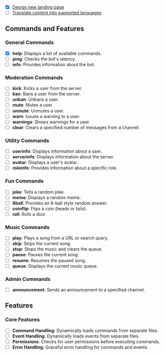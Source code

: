 - [x] [Design new landing page](https://github.com/octocat/octoproject/issues/4)
- [ ] [Translate content into supported languages](https://github.com/octocat/octoproject/issues/11)

## Commands and Features

### General Commands

- [x] **help**: Displays a list of available commands.
- [ ] **ping**: Checks the bot's latency.
- [ ] **info**: Provides information about the bot.

### Moderation Commands

- [ ] **kick**: Kicks a user from the server.
- [ ] **ban**: Bans a user from the server.
- [ ] **unban**: Unbans a user.
- [ ] **mute**: Mutes a user.
- [ ] **unmute**: Unmutes a user.
- [ ] **warn**: Issues a warning to a user.
- [ ] **warnings**: Shows warnings for a user.
- [ ] **clear**: Clears a specified number of messages from a channel.

### Utility Commands

- [ ] **userinfo**: Displays information about a user.
- [ ] **serverinfo**: Displays information about the server.
- [ ] **avatar**: Displays a user's avatar.
- [ ] **roleinfo**: Provides information about a specific role.

### Fun Commands

- [ ] **joke**: Tells a random joke.
- [ ] **meme**: Displays a random meme.
- [ ] **8ball**: Provides an 8-ball style random answer.
- [ ] **coinflip**: Flips a coin (heads or tails).
- [ ] **roll**: Rolls a dice.

### Music Commands

- [ ] **play**: Plays a song from a URL or search query.
- [ ] **skip**: Skips the current song.
- [ ] **stop**: Stops the music and clears the queue.
- [ ] **pause**: Pauses the current song.
- [ ] **resume**: Resumes the paused song.
- [ ] **queue**: Displays the current music queue.

### Admin Commands

- [ ] **announcement**: Sends an announcement to a specified channel.

## Features

### Core Features

- [ ] **Command Handling**: Dynamically loads commands from separate files.
- [ ] **Event Handling**: Dynamically loads events from separate files.
- [ ] **Permissions**: Checks for user permissions before executing commands.
- [ ] **Error Handling**: Graceful error handling for commands and events.